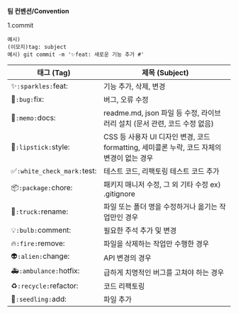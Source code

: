 **팀 컨벤션/Convention**

1.commit

```
예시)
(이모지)tag: subject
예시) git commit -m '✨feat: 새로운 기능 추가 #'
```

| 태그 (Tag)                  | 제목 (Subject)                                                                             |
| --------------------------- | ------------------------------------------------------------------------------------------ |
| ✨`:sparkles:`feat:         | 기능 추가, 삭제, 변경                                                                      |
| 🐛`:bug:`fix:               | 버그, 오류 수정                                                                            |
| 📝`:memo:`docs:             | readme.md, json 파일 등 수정, 라이브러리 설치 (문서 관련, 코드 수정 없음)                  |
| 💄`:lipstick:`style:        | CSS 등 사용자 UI 디자인 변경, 코드 formatting, 세미콜론 누락, 코드 자체의 변경이 없는 경우 |
| ✅`:white_check_mark:`test: | 테스트 코드, 리팩토링 테스트 코드 추가                                                     |
| 📦️`:package:`chore:        | 패키지 매니저 수정, 그 외 기타 수정 ex) .gitignore                                         |
| 🚚`:truck:`rename:          | 파일 또는 폴더 명을 수정하거나 옮기는 작업만인 경우                                        |
| 💡`:bulb:`comment:          | 필요한 주석 추가 및 변경                                                                   |
| 🔥`:fire:`remove:           | 파일을 삭제하는 작업만 수행한 경우                                                         |
| 👽️`:alien:`change:         | API 변경의 경우                                                                            |
| 🚑`:ambulance:`hotfix:      | 급하게 치명적인 버그를 고쳐야 하는 경우                                                    |
| ♻️`:recycle:`refactor:      | 코드 리팩토링                                                                              |
| 🌱`:seedling:`add:          | 파일 추가      
